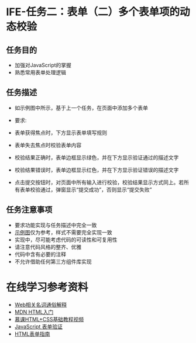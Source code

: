 # IFE-任务二：表单（二）多个表单项的动态校验

## 任务目的

* 加强对JavaScript的掌握
* 熟悉常用表单处理逻辑

## 任务描述

* 如示例图中所示，基于上一个任务，在页面中添加多个表单

* 要求:
* 表单获得焦点时，下方显示表单填写规则
* 表单失去焦点时校验表单内容
* 校验结果正确时，表单边框显示绿色，并在下方显示验证通过的描述文字
* 校验结果错误时，表单边框显示红色，并在下方显示验证错误的描述文字
* 点击提交按钮时，对页面中所有输入进行校验，校验结果显示方式同上。若所有表单校验通过，弹窗显示“提交成功”，否则显示“提交失败”

## 任务注意事项

* 要求功能实现与任务描述中完全一致
* [示例图](http://7xrp04.com1.z0.glb.clouddn.com/task_2_30_1.jpg)仅为参考，样式不需要完全实现一致
* 实现中，尽可能考虑代码的可读性和可复用性
* 请注意代码风格的整齐、优雅
* 代码中含有必要的注释
* 不允许借助任何第三方组件库实现

# 在线学习参考资料
* [Web相关名词通俗解释](https://www.zhihu.com/question/22689579)
* [MDN HTML入门](https://developer.mozilla.org/zh-CN/docs/Web/Guide/HTML/Introduction)
* [慕课HTML+CSS基础教程视频](http://www.imooc.com/learn/9)
* [JavaScript 表单验证](http://www.w3school.com.cn/js/js_form_validation.asp)
* [HTML表单指南](https://developer.mozilla.org/zh-CN/docs/Learn/HTML/Forms)
